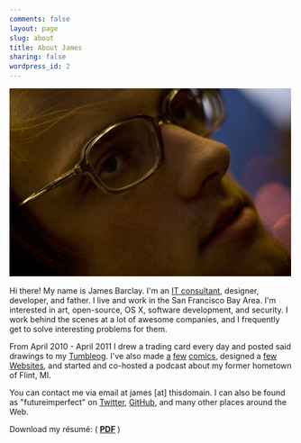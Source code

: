 ```yaml
---
comments: false
layout: page
slug: about
title: About James
sharing: false
wordpress_id: 2
---
```


![Me][me]

Hi there! My name is James Barclay. I'm an [IT consultant][1], designer, developer, and father. I live and work in the San Francisco Bay Area. I'm interested in art, open-source, OS X, software development, and security. I work behind the scenes at a lot of awesome companies, and I frequently get to solve interesting problems for them.

From April 2010 - April 2011 I drew a trading card every day and posted said drawings to my [Tumbleog][2]. I've also made [a][3] [few][4] [comics][5], designed a [few][6] [Websites][7], and started and co-hosted a podcast about my former hometown of Flint, MI.

You can contact me via email at james [at] thisdomain. I can also be found as "futureimperfect" on [Twitter][8], [GitHub][9], and many other places around the Web.

Download my résumé: ( [**PDF**](../downloads/resume.pdf) )

[1]: http://lindegroup.com
[2]: http://koobtra.com/
[3]: http://magic.lib.msu.edu/search~S23?/aBarclay%2C+James./abarclay+james/1%2C4%2C7%2CB/frameset&FF=abarclay+james&3%2C%2C3
[4]: http://magic.lib.msu.edu/search~S23?/aBarclay%2C+James./abarclay+james/1%2C4%2C7%2CB/frameset&FF=abarclay+james&2%2C%2C3
[5]: http://magic.lib.msu.edu/search~S23?/aBarclay%2C+James./abarclay+james/1%2C4%2C7%2CB/frameset&FF=abarclay+james&1%2C%2C3
[6]: http://everythingisgray.carbonmade.com/
[7]: http://ipad.wharton.upenn.edu/
[8]: https://twitter.com/futureimperfect
[9]: https://github.com/futureimperfect
[me]: ../images/me.jpg
